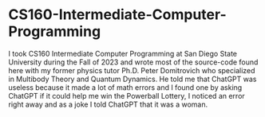 # CS160-Intermediate-Computer-Programming
I took CS160 Intermediate Computer Programming at San Diego State University during the Fall of 2023 and wrote most of the source-code found here with my former physics tutor Ph.D. Peter Domitrovich who specialized in Multibody Theory and Quantum Dynamics. He told me that ChatGPT was useless because it made a lot of math errors and I found one by asking ChatGPT if it could help me win the Powerball Lottery, I noticed an error right away and as a joke I told ChatGPT that it was a woman.
